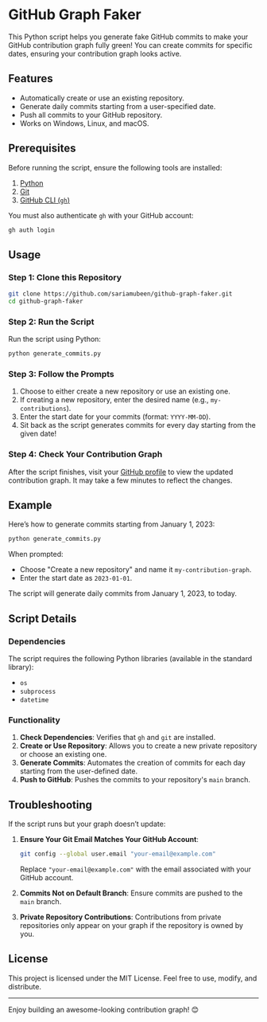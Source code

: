 
# GitHub Graph Faker

This Python script helps you generate fake GitHub commits to make your GitHub contribution graph fully green! You can create commits for specific dates, ensuring your contribution graph looks active.

## Features
- Automatically create or use an existing repository.
- Generate daily commits starting from a user-specified date.
- Push all commits to your GitHub repository.
- Works on Windows, Linux, and macOS.

## Prerequisites
Before running the script, ensure the following tools are installed:
1. [Python](https://www.python.org/downloads/)
2. [Git](https://git-scm.com/downloads)
3. [GitHub CLI (`gh`)](https://cli.github.com/)

You must also authenticate `gh` with your GitHub account:
```bash
gh auth login
```

## Usage

### Step 1: Clone this Repository
```bash
git clone https://github.com/sariamubeen/github-graph-faker.git
cd github-graph-faker
```

### Step 2: Run the Script
Run the script using Python:
```bash
python generate_commits.py
```

### Step 3: Follow the Prompts
1. Choose to either create a new repository or use an existing one.
2. If creating a new repository, enter the desired name (e.g., `my-contributions`).
3. Enter the start date for your commits (format: `YYYY-MM-DD`).
4. Sit back as the script generates commits for every day starting from the given date!

### Step 4: Check Your Contribution Graph
After the script finishes, visit your [GitHub profile](https://github.com/) to view the updated contribution graph. It may take a few minutes to reflect the changes.

## Example
Here’s how to generate commits starting from January 1, 2023:
```bash
python generate_commits.py
```
When prompted:
- Choose "Create a new repository" and name it `my-contribution-graph`.
- Enter the start date as `2023-01-01`.

The script will generate daily commits from January 1, 2023, to today.

## Script Details

### Dependencies
The script requires the following Python libraries (available in the standard library):
- `os`
- `subprocess`
- `datetime`

### Functionality
1. **Check Dependencies**:
   Verifies that `gh` and `git` are installed.
2. **Create or Use Repository**:
   Allows you to create a new private repository or choose an existing one.
3. **Generate Commits**:
   Automates the creation of commits for each day starting from the user-defined date.
4. **Push to GitHub**:
   Pushes the commits to your repository's `main` branch.

## Troubleshooting
If the script runs but your graph doesn’t update:
1. **Ensure Your Git Email Matches Your GitHub Account**:
   ```bash
   git config --global user.email "your-email@example.com"
   ```
   Replace `"your-email@example.com"` with the email associated with your GitHub account.

2. **Commits Not on Default Branch**:
   Ensure commits are pushed to the `main` branch.

3. **Private Repository Contributions**:
   Contributions from private repositories only appear on your graph if the repository is owned by you.

## License
This project is licensed under the MIT License. Feel free to use, modify, and distribute.

---

Enjoy building an awesome-looking contribution graph! 😊
